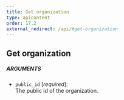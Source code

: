 ```yaml
---
title: Get organization
type: apicontent
order: 17.2
external_redirect: /api/#get-organization
---
```


## Get organization
##### ARGUMENTS
* `public_id` [*required*]:  
    The public id of the organization.
